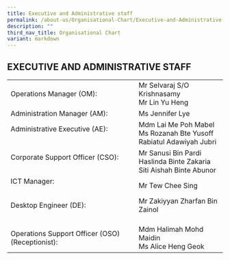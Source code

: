 ```yaml
---
title: Executive and Administrative staff
permalink: /about-us/Organisational-Chart/Executive-and-Administrative-staff/
description: ""
third_nav_title: Organisational Chart
variant: markdown
---
```

## EXECUTIVE AND ADMINISTRATIVE STAFF

|                      |                                                                 |
|--------------------------------------------------|-------------------------------------------------------------------------------
| Operations Manager (OM): <br>| Mr Selvaraj S/O Krishnasamy <br> Mr Lin Yu Heng
| Administration Manager (AM): <br>| Ms Jennifer Lye
|Administrative Executive (AE):<br><br>           | Mdm Lai Me Poh Mabel<br>Ms Rozanah Bte Yusoff<br>Rabiatul Adawiyah Jubri      | 
| Corporate Support Officer (CSO):<br><br>         | Mr Sanusi Bin Pardi<br>Haslinda Binte Zakaria<br>Siti Aishah Binte Abunor |
|  ICT Manager:<br><br>           |  Mr Tew Chee Sing      | 
| Desktop Engineer (DE):<br><br>         | Mr Zakiyyan Zharfan Bin Zainol <br><br>
| Operations Support Officer (OSO) (Receptionist): | Mdm Halimah Mohd Maidin <br> Ms Alice Heng Geok|